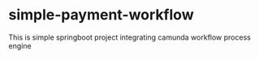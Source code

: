 # simple-payment-workflow
This is simple springboot project integrating camunda workflow process engine
